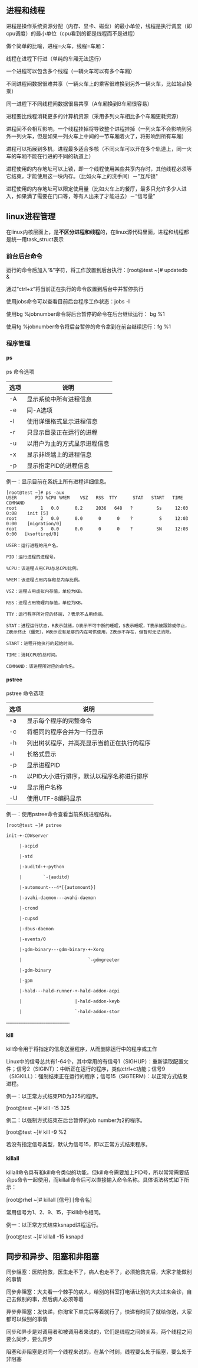 ## 进程和线程

进程是操作系统资源分配（内存、显卡、磁盘）的最小单位，线程是执行调度（即cpu调度）的最小单位（cpu看到的都是线程而不是进程）

做个简单的比喻，进程=火车，线程=车厢：

线程在进程下行进（单纯的车厢无法运行）

一个进程可以包含多个线程（一辆火车可以有多个车厢）

不同进程间数据很难共享（一辆火车上的乘客很难换到另外一辆火车，比如站点换乘）

同一进程下不同线程间数据很易共享（A车厢换到B车厢很容易）

进程要比线程消耗更多的计算机资源（采用多列火车相比多个车厢更耗资源）

进程间不会相互影响，一个线程挂掉将导致整个进程挂掉（一列火车不会影响到另外一列火车，但是如果一列火车上中间的一节车厢着火了，将影响到所有车厢）

进程可以拓展到多机，进程最多适合多核（不同火车可以开在多个轨道上，同一火车的车厢不能在行进的不同的轨道上）

进程使用的内存地址可以上锁，即一个线程使用某些共享内存时，其他线程必须等它结束，才能使用这一块内存。（比如火车上的洗手间）－"互斥锁"

进程使用的内存地址可以限定使用量（比如火车上的餐厅，最多只允许多少人进入，如果满了需要在门口等，等有人出来了才能进去）－“信号量”

## linux进程管理

在linux内核层面上，是**不区分进程和线程**的，在linux源代码里面，进程和线程都是统一用task_struct表示

### 前台后台命令

运行的命令后加入“&”字符，将工作放置到后台执行：[root@test ~]# updatedb &

通过“ctrl+z“将当前正在执行的命令放置到后台中并暂停执行

使用jobs命令可以查看目前后台程序工作状态：jobs -l

使用bg %jobnumber命令将后台暂停的命令在后台继续运行： bg %1

使用fg %jobnumber命令将后台暂停的命令拿到在前台继续运行：fg %1

### 程序管理

#### ps

ps 命令选项

| 选项 | 说明                         |
| ---- | ---------------------------- |
| -A   | 显示系统中所有进程信息       |
| -e   | 同-A选项                     |
| -l   | 使用详细格式显示进程信息     |
| -r   | 只显示目录正在运行的进程     |
| -u   | 以用户为主的方式显示进程信息 |
| -x   | 显示非终端上的进程信息       |
| -p   | 显示指定PID的进程信息        |

例一：显示目前在系统上所有进程详细信息。

```shell
[root@test ~]# ps -aux
USER       PID %CPU %MEM    VSZ   RSS  TTY      STAT   START   TIME   COMMAND
root         1   0.0      0.2     2036   648   ?         Ss     12:03     0:08    init [5]                                          
root         2   0.0      0.0      0      0    ?          S     12:03     0:00    [migration/0]
root         3   0.0      0.0      0      0    ?         SN     12:03     0:00   [ksoftirqd/0]

USER：运行进程的用户名。

PID：运行进程的进程号。

%CPU：该进程占用CPU与总CPU比例。

%MEM：该进程占用内存和总内存比例。

VSZ：进程占用虚拟内存值，单位为KB。

RSS：进程占用物理内存值，单位为KB。

TTY：运行程序所对应的终端，？表示不占用终端。

STAT：进程运行状态，R表示就绪，D表示不可中断的睡眠，S表示睡眠，T表示被跟踪或停止，Z表示终止（僵死），W表示没有足够的内在可供使用，Z表示不存在，但暂时无法消除。

START：进程开始执行的起始时间。

TIME：消耗CPU的总时间。

COMMAND：该进程所对应的命令名。
```

#### pstree

pstree 命令选项

| 选项 | 说明                                       |
| ---- | ------------------------------------------ |
| -a   | 显示每个程序的完整命令                     |
| -c   | 将相同的程序合并为一行显示                 |
| -h   | 列出树状程序，并高亮显示当前正在执行的程序 |
| -l   | 长格式显示                                 |
| -p   | 显示进程PID                                |
| -n   | 以PID大小进行排序，默认以程序名称进行排序  |
| -u   | 显示用户名称                               |
| -U   | 使用UTF-8编码显示                          |

例一：使用pstree命令查看当前系统进程结构。

```shell
[root@test ~]# pstree   

init-+-CDWserver

     |-acpid

     |-atd

     |-auditd-+-python

     |        `-{auditd}

     |-automount---4*[{automount}]

     |-avahi-daemon---avahi-daemon

     |-crond

     |-cupsd

     |-dbus-daemon

     |-events/0

     |-gdm-binary---gdm-binary-+-Xorg

     |                         `-gdmgreeter

     |-gdm-binary

     |-gpm

     |-hald---hald-runner-+-hald-addon-acpi

     |                    |-hald-addon-keyb

     |                    `-hald-addon-stor

………………………………………………………………
```

#### kill

kill命令用于将指定的信息送至程序，从而删除运行中的程序或工作

Linux中的信号总共有1-64个，其中常用的有信号1（SIGHUP）：重新读取配置文件；信号2（SIGINT）：中断正在运行的程序，类似ctrl+c功能；信号9（SIGKILL）：强制结束正在运行的程序；信号15（SIGTERM）：以正常方式结束进程。

例一：以正常方式结束PID为325的程序。

[root@test ~]# kill -15 325

例二：以强制方式结束在后台暂停的job number为2的程序。

[root@test ~]# kill -9 %2

若没有指定信号类型，默认为信号15，即以正常方式结束程序。

#### killall

killall命令具有和kill命令类似的功能，但kill命令需要加上PID号，所以常常需要结合ps命令一起使用，而killall命令后可以直接输入命令名称。具体语法格式如下所示：

[root@rhel ~]#  killall [信号] [命令名]

常用信号为1、2、9、15，于kill命令相同。

例一：以正常方式结束ksnapd进程运行。

[root@test ~]# killall -15 ksnapd

## 同步和异步、阻塞和非阻塞

同步阻塞：医院抢救，医生走不了，病人也走不了，必须抢救完后，大家才能做别的事情

同步非阻塞：大夫看一个棘手的病人，给别的科室打电话让别的大夫过来会诊，自己去做别的事，然后病人必须等着

异步非阻塞：发快递，你淘宝下单完后等着就行了，快递有时间了就给你送，大家都可以做别的事情



同步和异步是对调用者和被调用者来说的，它们是线程之间的关系，两个线程之间要么同步，要么异步

阻塞和非阻塞是对同一个线程来说的，在某个时刻，线程要么处于阻塞，要么处于非阻塞
